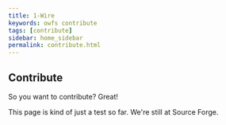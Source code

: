 ```yaml
---
title: 1-Wire
keywords: owfs contribute
tags: [contribute]
sidebar: home_sidebar
permalink: contribute.html
---
```

## Contribute

So you want to contribute? Great!

This page is kind of just a test so far. We're still at Source Forge.
